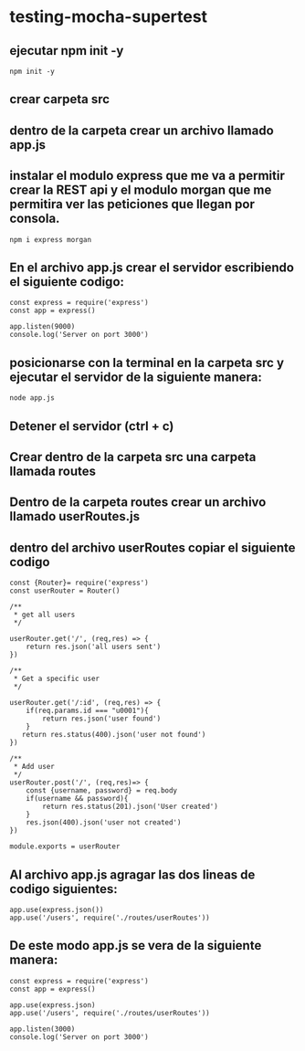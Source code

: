 # testing-mocha-supertest

## ejecutar npm init -y

```
npm init -y
```

## crear carpeta src

## dentro de la carpeta crear un archivo llamado app.js

## instalar el modulo express que me va a permitir crear la REST api y el modulo morgan que me permitira ver las peticiones que llegan por consola.

```
npm i express morgan
```

## En el archivo app.js crear el servidor escribiendo el siguiente codigo: 

```
const express = require('express')
const app = express()

app.listen(9000)
console.log('Server on port 3000')
```

## posicionarse con la terminal en la carpeta src y ejecutar el servidor de la siguiente manera:

```
node app.js
```

## Detener el servidor (ctrl + c)

## Crear dentro de la carpeta src una carpeta llamada routes

## Dentro de la carpeta routes crear un archivo llamado userRoutes.js

## dentro del archivo userRoutes copiar el siguiente codigo

```
const {Router}= require('express')
const userRouter = Router()

/**
 * get all users
 */

userRouter.get('/', (req,res) => {
    return res.json('all users sent')
})

/**
 * Get a specific user
 */

userRouter.get('/:id', (req,res) => {
    if(req.params.id === "u0001"){
        return res.json('user found')
    }
   return res.status(400).json('user not found')
})

/**
 * Add user
 */
userRouter.post('/', (req,res)=> {
    const {username, password} = req.body
    if(username && password){
        return res.status(201).json('User created')
    }
    res.json(400).json('user not created')
})

module.exports = userRouter
```

## Al archivo app.js agragar las dos lineas de codigo siguientes:

```
app.use(express.json())
app.use('/users', require('./routes/userRoutes'))
```

## De este modo app.js se vera de la siguiente manera:

```
const express = require('express')
const app = express()

app.use(express.json)
app.use('/users', require('./routes/userRoutes'))

app.listen(3000)
console.log('Server on port 3000')
```
